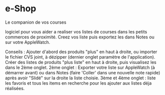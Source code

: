 # e-Shop
Le companion de vos courses

logiciel pour vous aider a realiser vos listes de courses dans les petits commerces de proximité. Creez vos liste puis exportez les dans Notes ou sur votre AppleWatch.

Conseils :
Ajouter d'abord des produits "plus" en haut à droite, ou importer le fichier CVS joint, à dézipper (dernier onglet paramètre de l'application).
Créer des listes de produits "plus liste" en haut à droite, puis visualisez les dans le 2ème onglet.
2ème onglet : Exporter votre liste sur AppleWatch (à démarrer avant) ou dans Notes (faire 'Coller' dans une nouvelle note rapide) après avoir "Slidé" sur la droite la liste choisie.
3ème et 4ème onglet : liste les favoris et tous les items en recherche pour les ajouter aux listes déja réalisées.
